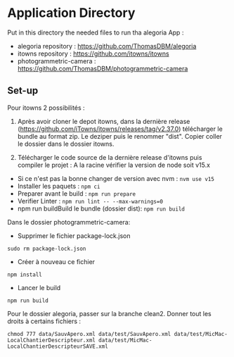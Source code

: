 # Application Directory

Put in this directory the needed files to run tha alegoria App : 
- alegoria repository : https://github.com/ThomasDBM/alegoria
- itowns repository : https://github.com/itowns/itowns
- photogrammetric-camera : https://github.com/ThomasDBM/photogrammetric-camera

## Set-up
Pour itowns 2 possibilités :
1) Après avoir cloner le depot itowns, dans la dernière release (https://github.com/iTowns/itowns/releases/tag/v2.37.0) télécharger le bundle au format zip. Le deziper puis le renommer "dist". Copier coller le dossier dans le dossier itowns.

2) Télécharger le code source de la dernière release d'itowns puis compiler le projet :
A la racine vérifier la version de node soit v15.x
- Si ce n'est pas la bonne changer de version avec nvm :
`nvm use v15`
- Installer les paquets :
`npm ci`
- Preparer avant le build :
`npm run prepare`
- Verifier Linter :
`npm run lint -- --max-warnings=0`
- npm run buildBuild le bundle (dossier dist):
`npm run build`

Dans le dossier photogrammetric-camera:
- Supprimer le fichier package-lock.json
```
sudo rm package-lock.json
```
- Créer à nouveau ce fichier
```
npm install 
```
- Lancer le build
```
npm run build
```


Pour le dossier alegoria, passer sur la branche clean2. 
Donner tout les droits à certains fichiers :

```
chmod 777 data/SauvApero.xml data/test/SauvApero.xml data/test/MicMac-LocalChantierDescripteur.xml data/test/MicMac-LocalChantierDescripteurSAVE.xml
```